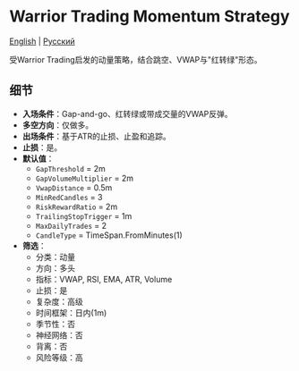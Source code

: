 # Warrior Trading Momentum Strategy
[English](README.md) | [Русский](README_ru.md)

受Warrior Trading启发的动量策略，结合跳空、VWAP与"红转绿"形态。

## 细节

- **入场条件**：Gap-and-go、红转绿或带成交量的VWAP反弹。
- **多空方向**：仅做多。
- **出场条件**：基于ATR的止损、止盈和追踪。
- **止损**：是。
- **默认值**：
  - `GapThreshold` = 2m
  - `GapVolumeMultiplier` = 2m
  - `VwapDistance` = 0.5m
  - `MinRedCandles` = 3
  - `RiskRewardRatio` = 2m
  - `TrailingStopTrigger` = 1m
  - `MaxDailyTrades` = 2
  - `CandleType` = TimeSpan.FromMinutes(1)
- **筛选**：
  - 分类：动量
  - 方向：多头
  - 指标：VWAP, RSI, EMA, ATR, Volume
  - 止损：是
  - 复杂度：高级
  - 时间框架：日内(1m)
  - 季节性：否
  - 神经网络：否
  - 背离：否
  - 风险等级：高
